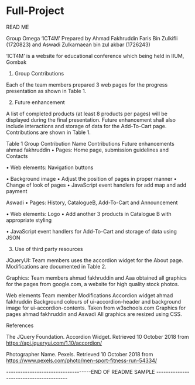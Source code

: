 # Full-Project


READ ME


Group Omega
‘ICT4M’
Prepared by Ahmad Fakhruddin Faris Bin Zulkifli (1720823) and Aswadi Zulkarnaean bin zul akbar (1726243)

‘ICT4M’ is a website for educational conference which being held in IIUM, Gombak

1.	Group Contributions

Each of the team members prepared 3 web pages for the progress presentation as shown in Table 1.  

2.	Future enhancement

A list of completed products (at least 8 products per pages) will be displayed during the final presentation.  Future enhancement shall also include interactions and storage of data for the Add-To-Cart page.  Contributions are shown in Table 1.  

Table 1 Group Contribution
Name	Contributions	Future enhancements
ahmad fakhruddin	•	Pages: Home page, submission guidelines and Contacts

•	Web elements: Navigation buttons

•	Background image	•	Adjust the position of pages in proper manner
•	Change of look of pages
•	JavaScript event handlers for add map and add payment

Aswadi	•	Pages: History, CatalogueB, Add-To-Cart and Announcement 

•	Web elements: Logo	•	Add another 3 products in Catalogue B with appropriate styling

•	JavaScript event handlers for Add-To-Cart and storage of data using JSON



3.	Use of third party resources

JQueryUI: Team members uses the accordion widget for the About page. Modifications are documented in Table 2.
 
Graphics: Team members ahmad fakhruddin and Aaa obtained all graphics for the pages from google.com, a website for high quality stock photos.


Web elements	Team member	Modifications
Accordion widget	ahmad fakhruddin	Background colours of ui-accordion-header and background image for ui-accordion-contents. Taken from w3schools.com 
Graphics for pages	ahmad fakhruddin and Aswadi	All graphics are resized using CSS.


References

The JQuery Foundation. Accordion Widget. Retrieved 10 October 2018 from https://api.jqueryui.com/1.10/accordion/ 


Photographer Name. Pexels.  Retrieved 10 October 2018 from https://www.pexels.com/photo/men-sport-fitness-run-54334/ 


------------------------------------END OF README SAMPLE ----------------------------------------
